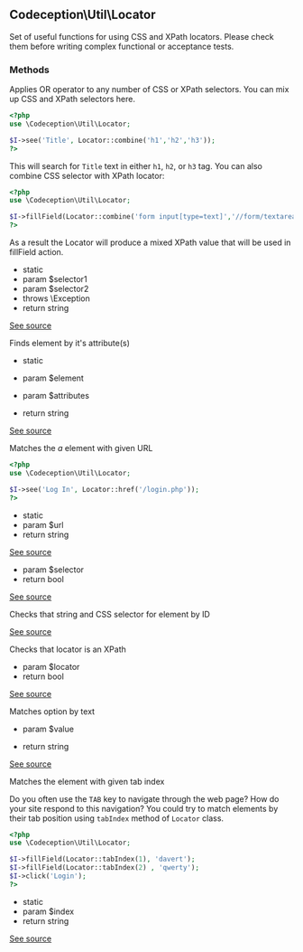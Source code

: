 
## Codeception\Util\Locator


Set of useful functions for using CSS and XPath locators.
Please check them before writing complex functional or acceptance tests.


### Methods


Applies OR operator to any number of CSS or XPath selectors.
You can mix up CSS and XPath selectors here.

```php
<?php
use \Codeception\Util\Locator;

$I->see('Title', Locator::combine('h1','h2','h3'));
?>
```

This will search for `Title` text in either `h1`, `h2`, or `h3` tag. You can also combine CSS selector with XPath locator:

```php
<?php
use \Codeception\Util\Locator;

$I->fillField(Locator::combine('form input[type=text]','//form/textarea[2]'), 'qwerty');
?>
```

As a result the Locator will produce a mixed XPath value that will be used in fillField action.

 *  static
 *  param $selector1
 *  param $selector2
 *  throws \Exception
 *  return string

[See source](https://github.com/Codeception/Codeception/blob/master/src/Codeception/Util/Locator.php#L46)

Finds element by it's attribute(s)

 *  static

 *  param $element
 *  param $attributes

 *  return string

[See source](https://github.com/Codeception/Codeception/blob/master/src/Codeception/Util/Locator.php#L137)

Matches the *a* element with given URL

```php
<?php
use \Codeception\Util\Locator;

$I->see('Log In', Locator::href('/login.php'));
?>
```

 *  static
 *  param $url
 *  return string

[See source](https://github.com/Codeception/Codeception/blob/master/src/Codeception/Util/Locator.php#L73)

 *  param $selector
 *  return bool

[See source](https://github.com/Codeception/Codeception/blob/master/src/Codeception/Util/Locator.php#L154)

Checks that string and CSS selector for element by ID


[See source](https://github.com/Codeception/Codeception/blob/master/src/Codeception/Util/Locator.php#L181)

Checks that locator is an XPath

 *  param $locator
 *  return bool

[See source](https://github.com/Codeception/Codeception/blob/master/src/Codeception/Util/Locator.php#L170)

Matches option by text

 *  param $value

 *  return string

[See source](https://github.com/Codeception/Codeception/blob/master/src/Codeception/Util/Locator.php#L109)

Matches the element with given tab index

Do you often use the `TAB` key to navigate through the web page? How do your site respond to this navigation?
You could try to match elements by their tab position using `tabIndex` method of `Locator` class.
```php
<?php
use \Codeception\Util\Locator;

$I->fillField(Locator::tabIndex(1), 'davert');
$I->fillField(Locator::tabIndex(2) , 'qwerty');
$I->click('Login');
?>
```

 *  static
 *  param $index
 *  return string

[See source](https://github.com/Codeception/Codeception/blob/master/src/Codeception/Util/Locator.php#L97)
